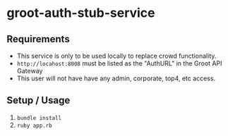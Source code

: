 # groot-auth-stub-service

## Requirements
- This service is only to be used locally to replace crowd functionality.
- `http://locahost:8008` must be listed as the "AuthURL" in the Groot API Gateway
- This user will not have have any admin, corporate, top4, etc access.

## Setup / Usage

1. `bundle install`
2. `ruby app.rb`